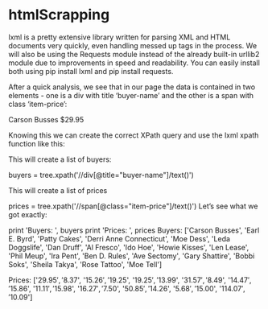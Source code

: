 # htmlScrapping

lxml is a pretty extensive library written for parsing XML and HTML documents very quickly, even handling messed up tags in the process. We will also be using the Requests module instead of the already built-in urllib2 module due to improvements in speed and readability. You can easily install both using pip install lxml and pip install requests.

After a quick analysis, we see that in our page the data is contained in two elements - one is a div with title ‘buyer-name’ and the other is a span with class ‘item-price’:

Carson Busses
$29.95

Knowing this we can create the correct XPath query and use the lxml xpath function like this:

This will create a list of buyers:

buyers = tree.xpath('//div[@title="buyer-name"]/text()')

This will create a list of prices

prices = tree.xpath('//span[@class="item-price"]/text()') Let’s see what we got exactly:

print 'Buyers: ', buyers print 'Prices: ', prices Buyers: ['Carson Busses', 'Earl E. Byrd', 'Patty Cakes', 'Derri Anne Connecticut', 'Moe Dess', 'Leda Doggslife', 'Dan Druff', 'Al Fresco', 'Ido Hoe', 'Howie Kisses', 'Len Lease', 'Phil Meup', 'Ira Pent', 'Ben D. Rules', 'Ave Sectomy', 'Gary Shattire', 'Bobbi Soks', 'Sheila Takya', 'Rose Tattoo', 'Moe Tell']

Prices: ['$29.95', '$8.37', '$15.26', '$19.25', '$19.25', '$13.99', '$31.57', '$8.49', '$14.47', '$15.86', '$11.11', '$15.98', '$16.27', '$7.50', '$50.85', '$14.26', '$5.68', '$15.00', '$114.07', '$10.09']
